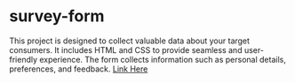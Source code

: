 # survey-form
This project is designed to collect valuable data about your target consumers. It includes HTML and CSS to provide seamless and user-friendly experience. The form collects information such as personal details, preferences, and feedback.
[Link Here]('https://m-siddhi.github.io/survey-form/')
